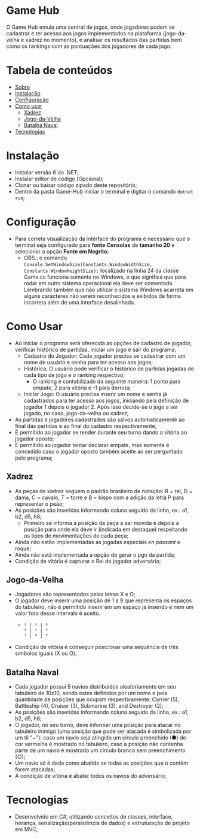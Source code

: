# Game Hub

O Game Hub emula uma central de jogos, onde jogadores podem se cadastrar e ter acesso aos jogos implementados na plataforma (jogo-da-velha e xadrez no momento), e analisar os resultados das partidas bem como os rankings com as pontuações dos jogadores de cada jogo.

Tabela de conteúdos
=================
<!--ts-->
   * [Sobre](#game-hub)
   * [Instalação](#instalação)
   * [Configuração](#configuração)
   * [Como usar](#como-usar)
      * [Xadrez](#xadrez)
      * [Jogo-da-Velha](#jogo-da-velha)
      * [Batalha Naval](#batalha-naval)
   * [Tecnologias](#tecnologias)
<!--te-->

# Instalação
  * Instalar versão 6 do .NET;
  * Instalar editor de código (Opcional);
  * Clonar ou baixar código zipado deste repositório;
  * Dentro da pasta Game-Hub iniciar o terminal e digitar o comando ```dotnet run```;
  
# Configuração
  * Para correta visualização da interface do programa é necessário que o terminal seja configurado para **fonte Consolas** de **tamanho 20** e selecionar a opção **Fonte em Negrito**;
    * OBS.: o comando ``` Console.SetWindowSize(Constants.WindowWidthSize, Constants.WindowHeightSize); ``` localizado na linha 24 da classe Game.cs funciona somente no Windows, o que significa que para rodar em outro sistema operacional ela deve ser comentada. Lembrando também que não utilizar o sistema Windows acarreta em alguns caracteres não serem reconhecidos e exibidos de forma incorreta além de uma interface desalinhada.
  
# Como Usar
  * Ao iniciar o programa será oferecida as opções de cadastro de jogador, verificar histórico de partidas, iniciar um jogo e sair do programa;
    * Cadastro do Jogador: Cada jogador precisa se cadastrar com um nome de usuário e senha para ter acesso aos jogos;
    * Histórico: O usuário pode verificar o histórico de partidas jogadas de cada tipo de jogo e o ranking respectivo;
      * O ranking é contabilizado da seguinte maneira: 1 ponto para empate, 2 para vitória e -1 para derrota;
    * Iniciar Jogo: O usuário precisa inserir um nome e senha já cadastrados para ter acesso aos jogos, iniciando pela definição de jogador 1
    depois o jogador 2. Após isso decide-se o jogo a ser jogado, no caso, jogo-da-velha ou xadrez;
  * As partidas e jogadores cadastrados são salvos automaticamente ao final das partidas e ao final do cadastro respectivamente;
  * É permitido ao jogador se render durante seu turno dando a vitória ao jogador oposto;
  * É permitido ao jogador tentar declarar empate, mas somente é concedido caso o jogador oposto também aceite ao ser perguntado pelo programa;
  
## Xadrez
  * As peças de xadrez seguem o padrão brasileiro de notação: R = rei, D = dama, C = cavalo, T = torre e B = bispo com a adição da letra P para representar o peão;
  * As posições são inseridas informando coluna seguido da linha, ex.: a1, b2, d5, h8;
    * Primeiro se informa a posição da peça a ser movida e depois a posição para onde ela deve ir (indicada em destaque) respeitando os tipos de movimentações de cada peça; 
  * Ainda não estão implementadas as jogadas especiais *en passant* e roque;
  * Ainda não está implementada a opção de gerar o pgn da partida;
  * Condição de vitória é capturar o Rei do jogador adversário;
## Jogo-da-Velha
  * Jogadores são representados pelas letras X e O;
  * O jogador deve inserir uma posição de 1 a 9 que representa os espaços do tabuleiro, não é permitido inserir em um espaço já inserido e nem um valor fora
desse intervalo é aceito.
    *   ```
        ¹ | ² | ³
        ⁴ | ⁵ | ⁶
        ⁷ | ⁸ | ⁹
        ```
  * Condição de vitória é conseguir posicionar uma sequência de três simbolos iguais (X ou O);
  
## Batalha Naval
  * Cada jogador possui 5 navios distribuidos aleatoriamente em seu tabuleiro de 10x10, sendo estes definidos por um nome e pela quantidade de posições que ocupam respectivamente: Carrier (5), Battleship (4), Cruiser (3), Submarine (3), and Destroyer (2);
  * As posições são inseridas informando coluna seguido da linha, ex.: a1, b2, d5, h8;
  * O jogador, no seu turno, deve informar uma posição para atacar no tabuleiro inimigo (uma posição que pode ser atacada é simbolizada por um til "~"): caso um navio seja atingido um círculo preenchido (●) de cor vermelha é mostrado no tabuleiro, caso a posição não contenha parte de um navio é mostrado um círculo branco sem preenchimento (○);
  * Um navio só é dado como abatido se todas as posições que o contêm forem atacadas;
  * A condição de vitória é abater todos os navios do adversário;

# Tecnologias
  * Desenvolvido em C#, utilizando conceitos de classes, interface, herança, serialização(persistência de dados) e estruturação de projeto em MVC;
